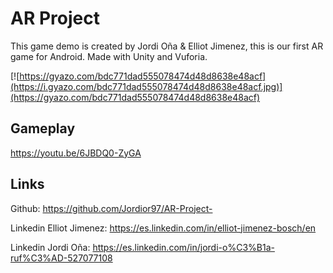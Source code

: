 # AR Project 

This game demo is created by Jordi Oña & Elliot Jimenez, this is our first AR game for Android. Made with Unity and Vuforia.

[![https://gyazo.com/bdc771dad555078474d48d8638e48acf](https://i.gyazo.com/bdc771dad555078474d48d8638e48acf.jpg)](https://gyazo.com/bdc771dad555078474d48d8638e48acf)

## Gameplay

https://youtu.be/6JBDQ0-ZyGA

## Links
Github: https://github.com/Jordior97/AR-Project-

Linkedin Elliot Jimenez: https://es.linkedin.com/in/elliot-jimenez-bosch/en

Linkedin Jordi Oña: https://es.linkedin.com/in/jordi-o%C3%B1a-ruf%C3%AD-527077108
